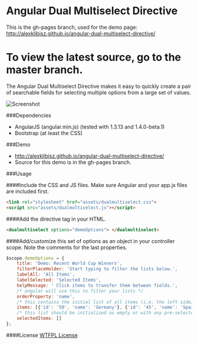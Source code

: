 # Angular Dual Multiselect Directive

This is the gh-pages branch, used for the demo page: http://alexklibisz.github.io/angular-dual-multiselect-directive/  

To view the latest source, go to the master branch.
=======
The Angular Dual Multiselect Directive makes it easy to quickly create a pair of searchable fields for selecting multiple options from a large set of values.  

![Screenshot](https://raw.githubusercontent.com/alexklibisz/angular-dual-multiselect-directive/gh-pages/assets/demo.png)


###Dependencies
- AngularJS (angular.min.js) (tested with 1.3.13 and 1.4.0-beta.1)
- Bootstrap (at least the CSS)

###Demo
- http://alexklibisz.github.io/angular-dual-multiselect-directive/
- Source for this demo is in the gh-pages branch.

###Usage

####Include the CSS and JS files. Make sure Angular and your app.js files are included first.
```html
<link rel="stylesheet" href="assets/dualmultiselect.css">
<script src="assets/dualmultiselect.js"></script>
```

####Add the directive tag in your HTML.
```html
<dualmultiselect options="demoOptions"> </dualmultiselect>
```

####Add/customize this set of options as an object in your controller scope.
Note the comments for the last properties.
```js
$scope.demoOptions = {
	title: 'Demo: Recent World Cup Winners',
	filterPlaceHolder: 'Start typing to filter the lists below.',
	labelAll: 'All Items',
	labelSelected: 'Selected Items',
	helpMessage: ' Click items to transfer them between fields.',
	/* angular will use this to filter your lists */
	orderProperty: 'name',
	/* this contains the initial list of all items (i.e. the left side) */
	items: [{'id': '50', 'name': 'Germany'}, {'id': '45', 'name': 'Spain'}, {'id': '66', 'name': 'Italy'}, {'id': '30', 'name' : 'Brazil' }, {'id': '41', 'name': 'France' }, {'id': '34', 'name': 'Argentina'}],
	/* this list should be initialized as empty or with any pre-selected items */
	selectedItems: [] 
};	
```

####License
[WTFPL License](http://www.wtfpl.net/)
